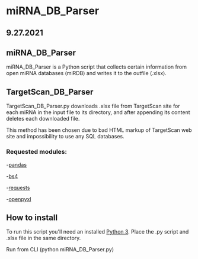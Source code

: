 # miRNA_DB_Parser
## 9.27.2021
## miRNA_DB_Parser
 miRNA_DB_Parser is a Python script that collects certain information from open miRNA databases (miRDB) and writes it to the outfile (.xlsx).
## TargetScan_DB_Parser
 TargetScan_DB_Parser.py downloads .xlsx file from TargetScan site for each miRNA in the input file to its directory, and after appending
 its content deletes each downloaded file. 
 
 This method has been chosen due to bad HTML markup of TargetScan web site and impossibility to use any SQL databases.

### Requested modules:

-[pandas](https://pandas.pydata.org/docs/getting_started/install.html)

-[bs4](https://pypi.org/project/beautifulsoup4/)

-[requests](https://pypi.org/project/requests/)

-[openpyxl](https://openpyxl.readthedocs.io/en/stable/#installation)

## How to install
To run this script you'll need an installed [Python 3](https://www.python.org/downloads/). Place the .py script and .xlsx file in the
same directory. 

Run from CLI (python miRNA_DB_Parser.py)
